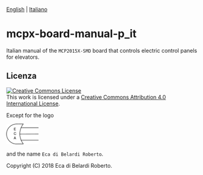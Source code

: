 [English](./README.md) | [Italiano](./README_it.md)

# mcpx-board-manual-p_it

Italian manual of the `MCP2015X-SMD` board that controls electric control panels for elevators.

## Licenza

<a rel="license" href="http://creativecommons.org/licenses/by/4.0/"><img alt="Creative Commons License" style="border-width:0" src="https://i.creativecommons.org/l/by/4.0/88x31.png" /></a><br />This work is licensed under a <a rel="license" href="http://creativecommons.org/licenses/by/4.0/">Creative Commons Attribution 4.0 International License</a>.

Except for the logo

![logo](./assets/images/eca-logo.png)

and the name `Eca di Belardi Roberto`.

Copyright (C) 2018  Eca di Belardi Roberto.
